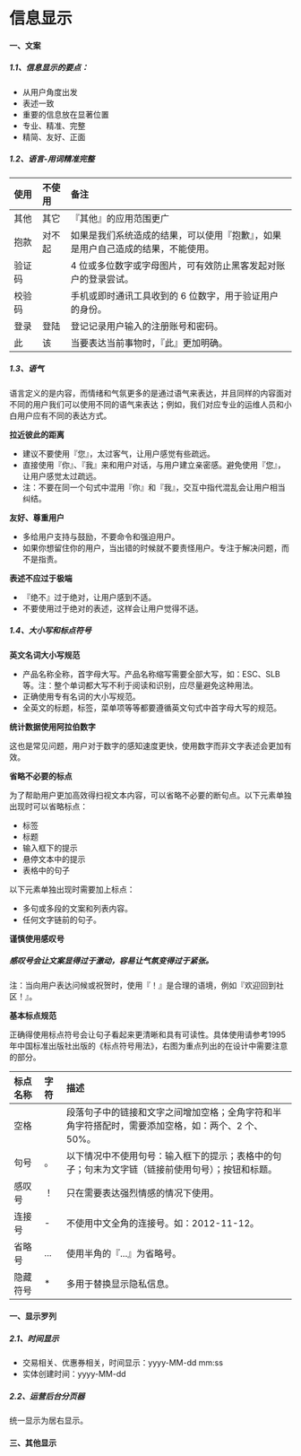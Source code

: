 # 信息显示

#### 一、文案

##### 1.1、**信息显示的要点：**

* 从用户角度出发
* 表述一致
* 重要的信息放在显著位置
* 专业、精准、完整
* 精简、友好、正面

##### 1.2、语言-**用词精准完整**

| 使用 | 不使用 | 备注 |
| :--- | :--- | :--- |
| 其他 | 其它 | 『其他』的应用范围更广 |
| 抱款 | 对不起 | 如果是我们系统造成的结果，可以使用『抱歉』，如果是用户自己造成的结果，不能使用。 |
| 验证码 |  | 4 位或多位数字或字母图片，可有效防止黑客发起对账户的登录尝试。 |
| 校验码 |  | 手机或即时通讯工具收到的 6 位数字，用于验证用户的身份。 |
| 登录 | 登陆 | 登记记录用户输入的注册账号和密码。 |
| 此 | 该 | 当要表达当前事物时，『此』更加明确。 |

##### 1.3、语气

语言定义的是内容，而情绪和气氛更多的是通过语气来表达，并且同样的内容面对不同的用户我们可以使用不同的语气来表达；例如，我们对应专业的运维人员和小白用户应有不同的表达方式。

**拉近彼此的距离**

* 建议不要使用『您』，太过客气，让用户感觉有些疏远。
* 直接使用『你』、『我』来和用户对话，与用户建立亲密感。避免使用『您』，让用户感觉太过疏远。
* 注：不要在同一个句式中混用『你』和『我』，交互中指代混乱会让用户相当纠结。

**友好、尊重用户**

* 多给用户支持与鼓励，不要命令和强迫用户。
* 如果你想留住你的用户，当出错的时候就不要责怪用户。专注于解决问题，而不是指责。

**表述不应过于极端**

* 『绝不』过于绝对，让用户感到不适。
* 不要使用过于绝对的表述，这样会让用户觉得不适。

##### 1.4、大小写和标点符号

**英文名词大小写规范**

* 产品名称全称，首字母大写。产品名称缩写需要全部大写，如：ESC、SLB 等。注：整个单词都大写不利于阅读和识别，应尽量避免这种用法。
* 正确使用专有名词的大小写规范。
* 全英文的标题，标签，菜单项等等都要遵循英文句式中首字母大写的规范。

**统计数据使用阿拉伯数字**

这也是常见问题，用户对于数字的感知速度更快，使用数字而非文字表述会更加有效。

**省略不必要的标点**

为了帮助用户更加高效得扫视文本内容，可以省略不必要的断句点。以下元素单独出现时可以省略标点：

* 标签
* 标题
* 输入框下的提示
* 悬停文本中的提示
* 表格中的句子

以下元素单独出现时需要加上标点：

* 多句或多段的文案和列表内容。
* 任何文字链前的句子。

**谨慎使用感叹号**

##### 感叹号会让文案显得过于激动，容易让气氛变得过于紧张。

注：当向用户表达问候或祝贺时，使用『！』是合理的语境，例如『欢迎回到社区！』。

**基本标点规范**

正确得使用标点符号会让句子看起来更清晰和具有可读性。具体使用请参考1995年中国标准出版社出版的《标点符号用法》，右图为重点列出的在设计中需要注意的部分。

| 标点名称 | 字符 | 描述 |
| :--- | :--- | :--- |
| 空格 |  | 段落句子中的链接和文字之间增加空格；全角字符和半角字符搭配时，需要添加空格，如：两个、2 个、50%。 |
| 句号 | 。 | 以下情况中不使用句号：输入框下的提示；表格中的句子；句末为文字链（链接前使用句号）；按钮和标题。 |
| 感叹号 | ！ | 只在需要表达强烈情感的情况下使用。 |
| 连接号 | - | 不使用中文全角的连接号。如：2012-11-12。 |
| 省略号 | ... | 使用半角的『...』为省略号。 |
| 隐藏符号 | \* | 多用于替换显示隐私信息。 |

#### 一、显示罗列

##### 2.1、时间显示

* 交易相关、优惠券相关，时间显示：yyyy-MM-dd mm:ss
* 实体创建时间：yyyy-MM-dd

##### **2.2、运营后台分页器**

统一显示为居右显示。

#### 三、其他显示




